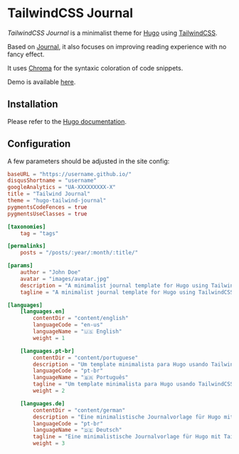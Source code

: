 # TailwindCSS Journal

_TailwindCSS Journal_ is a minimalist theme for [Hugo](https://gohugo.io) using [TailwindCSS](https://tailwindcss.com).

Based on [Journal](https://dashdashzako.github.io/hugo-journal-demo/), it also focuses on improving reading experience with no fancy effect.

It uses [Chroma](https://gohugo.io/content-management/syntax-highlighting/) for the syntaxic coloration of code snippets.

Demo is available [here](https://ianrodrigues.github.io/hugo-tailwind-demo/).

## Installation

Please refer to the [Hugo documentation](https://gohugo.io/themes/installing/).

## Configuration

A few parameters should be adjusted in the site config:

```toml
baseURL = "https://username.github.io/"
disqusShortname = "username"
googleAnalytics = "UA-XXXXXXXXX-X"
title = "Tailwind Journal"
theme = "hugo-tailwind-journal"
pygmentsCodeFences = true
pygmentsUseClasses = true

[taxonomies]
    tag = "tags"

[permalinks]
    posts = "/posts/:year/:month/:title/"

[params]
    author = "John Doe"
    avatar = "images/avatar.jpg"
    description = "A minimalist journal template for Hugo using TailwindCSS."
    tagline = "A minimalist journal template for Hugo using TailwindCSS."

[languages]
    [languages.en]
        contentDir = "content/english"
        languageCode = "en-us"
        languageName = "🇺🇸 English"
        weight = 1

    [languages.pt-br]
        contentDir = "content/portuguese"
        description = "Um template minimalista para Hugo usando TailwindCSS."
        languageCode = "pt-br"
        languageName = "🇧🇷 Português"
        tagline = "Um template minimalista para Hugo usando TailwindCSS."
        weight = 2

    [languages.de]
        contentDir = "content/german"
        description = "Eine minimalistische Journalvorlage für Hugo mit TailwindCSS."
        languageCode = "pt-br"
        languageName = "🇩🇪 Deutsch"
        tagline = "Eine minimalistische Journalvorlage für Hugo mit TailwindCSS."
        weight = 3
```
